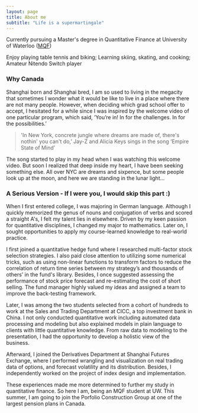 ```yaml
---
layout: page
title: About me
subtitle: "Life is a supermartingale"
---
```

<!--  Temporary -->
<div id="aboutme-section">

<p class="about-text">
<span class="fa fa-graduation-cap about-icon"></span>
Currently pursuing a Master's degree in Quantitative Finance at University of Waterloo (<a target="_blank" href="https://uwaterloo.ca/statistics-and-actuarial-science/programs/graduate-programs/master-quantitative-finance">MQF</a>)
</p>


<p class="about-text">
<span class="fa fa-heart about-icon"></span>
Enjoy playing table tennis and biking; Learning skiing, skating, and cooking; Amateur Nitendo Switch player
</p>




<h3> Why Canada</h3>

<p>Shanghai born and Shanghai bred, I am so used to living in the megacity that sometimes I wonder what it would be like to live in a place where there are not many people. However, when deciding which grad school offer to accept, I hesitated for a while since I was inspired by the welcome video of one particular program, which said, ’You’re in! In for the challenges. In for the possibilities.’ </p>

<p> <blockquote>'In New York, concrete jungle where dreams are made of, there's nothin' you can't do,’ Jay-Z and Alicia Keys sings in the song ‘Empire State of Mind’</blockquote></p>

<p>The song started to play in my head when I was watching this welcome video. But soon I realized that deep inside my heart, I have been seeking something else. All over NYC are dreams and sixpence, but some people look up at the moon, and here we are standing in the lunar light... </p>



<h3> A Serious Version - If I were you, I would skip this part :) </h3>

<p> When I first entered college, I was majoring in German language. Although I quickly memorized the genus of nouns and conjugation of verbs and scored a straight A's, I felt my talent lies in elsewhere. Driven by my keen passion for quantitative disciplines, I changed my major to mathematics. Later on, I sought opportunities to apply my course-learned knowledge to real-world practice.</p> 

<p> I first joined a quantitative hedge fund where I researched multi-factor stock selection strategies. I also paid close attention to utilizing some numerical tricks, such as using non-linear functions to transform factors to reduce the correlation of return time series between my strategy’s and thousands of others’ in the fund's library. Besides, I once suggested assessing the performance of stock price forecast and re-estimating the cost of short selling. The fund manager highly valued my ideas and assigned a team to improve the back-testing framework.</p> 

<p> Later, I was among the two students selected from a cohort of hundreds to work at the Sales and Trading Department at CICC, a top investment bank in China. I not only conducted quantitative work including automated data processing and modeling but also explained models in plain language to clients with little quantitative knowledge. From raw data to modeling to the presentation, I had the opportunity to develop a holistic view of the business. </p> 

<p> Afterward, I joined the Derivatives Department at Shanghai Futures Exchange, where I performed wrangling and visualization on real trading data of options, and forecast volatility and its distribution. Besides, I independently worked on the project of index design and implementation.</p> 

<p> These experiences made me more determined to further my study in quantitative finance. So here I am, being an MQF student at UW. This summer, I am going to join the Porfolio Construction Group at one of the largest pension plans in Canada.</p> 
